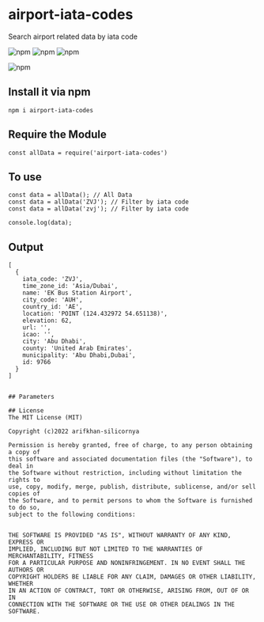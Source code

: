 # airport-iata-codes

Search airport related data by iata code 


![npm](https://img.shields.io/npm/v/airport-iata-codes)
![npm](https://img.shields.io/npm/l/airport-iata-codes?color=002350)
![npm](https://img.shields.io/bundlephobia/minzip/airport-iata-codes/1.0.1)

![npm](https://img.shields.io/npm/dt/airport-iata-codes?style=plastic)


## Install it via npm

```shell
npm i airport-iata-codes
```

## Require the Module

```shell
const allData = require('airport-iata-codes')
```

## To use

```shell
const data = allData(); // All Data
const data = allData('ZVJ'); // Filter by iata code
const data = allData('zvj'); // Filter by iata code

console.log(data);

```

## Output

```shell
[
  {
    iata_code: 'ZVJ',
    time_zone_id: 'Asia/Dubai',
    name: 'EK Bus Station Airport',
    city_code: 'AUH',
    country_id: 'AE',
    location: 'POINT (124.432972 54.651138)',
    elevation: 62,
    url: '',
    icao: '',
    city: 'Abu Dhabi',
    county: 'United Arab Emirates',
    municipality: 'Abu Dhabi,Dubai',
    id: 9766
  }
]


## Parameters 

## License
The MIT License (MIT)

Copyright (c)2022 arifkhan-silicornya

Permission is hereby granted, free of charge, to any person obtaining a copy of
this software and associated documentation files (the "Software"), to deal in
the Software without restriction, including without limitation the rights to
use, copy, modify, merge, publish, distribute, sublicense, and/or sell copies of
the Software, and to permit persons to whom the Software is furnished to do so,
subject to the following conditions:


THE SOFTWARE IS PROVIDED "AS IS", WITHOUT WARRANTY OF ANY KIND, EXPRESS OR
IMPLIED, INCLUDING BUT NOT LIMITED TO THE WARRANTIES OF MERCHANTABILITY, FITNESS
FOR A PARTICULAR PURPOSE AND NONINFRINGEMENT. IN NO EVENT SHALL THE AUTHORS OR
COPYRIGHT HOLDERS BE LIABLE FOR ANY CLAIM, DAMAGES OR OTHER LIABILITY, WHETHER
IN AN ACTION OF CONTRACT, TORT OR OTHERWISE, ARISING FROM, OUT OF OR IN
CONNECTION WITH THE SOFTWARE OR THE USE OR OTHER DEALINGS IN THE SOFTWARE.